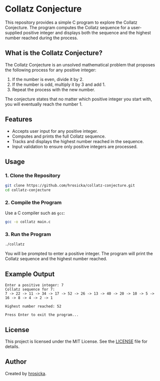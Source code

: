 # Collatz Conjecture

This repository provides a simple C program to explore the Collatz Conjecture. The program computes the Collatz sequence for a user-supplied positive integer and displays both the sequence and the highest number reached during the process.

## What is the Collatz Conjecture?

The Collatz Conjecture is an unsolved mathematical problem that proposes the following process for any positive integer:

1. If the number is even, divide it by 2.
2. If the number is odd, multiply it by 3 and add 1.
3. Repeat the process with the new number.

The conjecture states that no matter which positive integer you start with, you will eventually reach the number 1.

## Features

- Accepts user input for any positive integer.
- Computes and prints the full Collatz sequence.
- Tracks and displays the highest number reached in the sequence.
- Input validation to ensure only positive integers are processed.

## Usage

### 1. Clone the Repository

```sh
git clone https://github.com/hrosicka/collatz-conjecture.git
cd collatz-conjecture
```

### 2. Compile the Program

Use a C compiler such as `gcc`:

```sh
gcc -o collatz main.c
```

### 3. Run the Program

```sh
./collatz
```

You will be prompted to enter a positive integer. The program will print the Collatz sequence and the highest number reached.

## Example Output

```
Enter a positive integer: 7
Collatz sequence for 7:
7 -> 22 -> 11 -> 34 -> 17 -> 52 -> 26 -> 13 -> 40 -> 20 -> 10 -> 5 -> 16 -> 8 -> 4 -> 2 -> 1

Highest number reached: 52

Press Enter to exit the program...
```

## License

This project is licensed under the MIT License. See the [LICENSE](LICENSE) file for details.

## Author

Created by [hrosicka](https://github.com/hrosicka).
